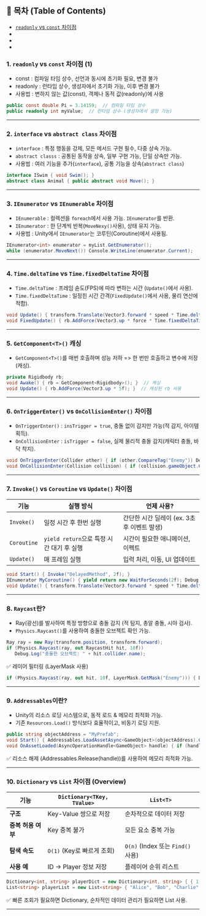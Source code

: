 ## 📌 목차 (Table of Contents)
-  [ ```readonly``` vs ```const``` 차이점](#-readonlyvsconst-1)
- 
- 
- 

### 1. ```readonly``` vs ```const``` 차이점  (1)
   * const : 컴파일 타임 상수, 선언과 동시에 초기화 필요, 변경 불가
   * readonly : 런타임 상수, 생성자에서 초기화 가능, 이후 변경 불가
   * 사용법 : 변하지 않는 값(const), 객체나 동적 값(readonly)에 사용
   ``` csharp
   public const double Pi = 3.14159;  // 컴파일 타임 상수
   public readonly int myValue;  // 런타임 상수 (생성자에서 설정 가능)
   ```
---

### 2. ```interface``` vs ```abstract class``` 차이점
  * ```interface``` : 특정 행동을 강제, 모든 메서드 구현 필수, 다중 상속 가능.
  * ```abstract classs``` : 공통된 동작을 상속, 일부 구현 가능, 단일 상속만 가능.
  * 사용법 : 여러 기능을 추가(``interface``), 공통 기능을 상속(``abstract class``)
 ``` csharp
 interface ISwim { void Swim(); }
 abstract class Animal { public abstract void Move(); }
 ```
---
### 3. ```IEnumerator``` vs ```IEnumerable``` 차이점
  * ```IEnumerable``` : 컬렉션을 ``foreach``에서 사용 가능. ``IEnumerator``를 반환.
  * ```IEnumerator``` : 한 단계씩 반복(``MoveNexy()``사용), 상태 유지 가능.
  * 사용법 : Unity에서 ```IEnumerator```는 코루틴(Coroutine)에서 사용됨.
 ``` csharp
IEnumerator<int> enumerator = myList.GetEnumerator();
while (enumerator.MoveNext()) Console.WriteLine(enumerator.Current);
 ```
---
### 4. ```Time.deltaTime``` vs ```Time.fixedDeltaTime``` 차이점
  * ```Time.deltaTime``` : 프레임 솓도(FPS)에 따라 변하는 시간 (``Update()``에서 사용).
  * ```Time.fixedDeltaTime``` : 일정힌 시간 간격(``FixedUpdate()``에서 사용, 물리 연산에 적합).
 ``` csharp
void Update() { transform.Translate(Vector3.forward * speed * Time.deltaTime); }
void FixedUpdate() { rb.AddForce(Vector3.up * force * Time.fixedDeltaTime); }

 ```
---
### 5. ```GetComponent<T>()``` 캐싱
  * ```GetComponent<T>()```를 매번 호출하며 성능 저하 => 한 번만 호출하고 변수에 저장(캐싱).
 ``` csharp
private Rigidbody rb;
void Awake() { rb = GetComponent<Rigidbody>(); }  // 캐싱
void Update() { rb.AddForce(Vector3.up * 5f); }  // 캐싱된 rb 사용
 ```
---
### 6. ```OnTriggerEnter()``` vs ```OnCollisionEnter()``` 차이점
  * ```OnTriggerEnter()``` : ``insTrigger = true``, 충돌 없이 감지만 가능(적 감지, 아이템 획득).
  * ```OnCollisionEnter``` : ``isTrigger = false``, 실제 물리적 충돌 감지(캐릭터 충돌, 바닥 착지).
 ``` csharp
void OnTriggerEnter(Collider other) { if (other.CompareTag("Enemy")) Debug.Log("적 감지!"); }
void OnCollisionEnter(Collision collision) { if (collision.gameObject.CompareTag("Wall")) Debug.Log("벽과 충돌!"); }
 ```
---
### 7. ```Invoke()``` vs ```Coroutine``` vs ```Update()``` 차이점
| 기능 | 실행 방식 | 언제 사용? |
|------|------|------|
| ``Invoke()`` | 일정 시간 후 한번 실행 | 간단한 시간 딜레이 (ex. 3초 후 이벤트 발생) |
| ``Coroutine`` | ``yield return``으로 특정 시간 대기 후 실행 | 시간이 필요한 애니메이션, 이펙트 |
| ``Update()`` | 매 프레임 실행 | 입력 처리, 이동, UI 업데이트 |
 ``` csharp
void Start() { Invoke("DelayedMethod", 2f); }
IEnumerator MyCoroutine() { yield return new WaitForSeconds(2f); Debug.Log("2초 후 실행!"); }
void Update() { transform.Translate(Vector3.forward * speed * Time.deltaTime); }
 ```
---
### 8. ```Raycast```란?
  * Ray(광선)를 발사하여 특정 방향으로 충돌 감지 (적 탐지, 총알 충돌, 시야 검사).
  * ```Physics.Raycast()```를 사용하여 충돌한 오브젝트 확인 가능.
 ``` csharp
Ray ray = new Ray(transform.position, transform.forward);
if (Physics.Raycast(ray, out RaycastHit hit, 10f))
    Debug.Log("충돌한 오브젝트: " + hit.collider.name);
 ```
✅ 레이어 필터링 (LayerMask 사용)
 ``` csharp
if (Physics.Raycast(ray, out hit, 10f, LayerMask.GetMask("Enemy"))) { Debug.Log("적 감지!"); }
 ```
---

### 9. ```Addressables```이란?
  * Unity의 리소스 로딩 시스템으로, 동적 로드 & 메모리 최적화 가능.
  * 기존 ```Resources.Load()``` 방식보다 효율적이고, 비동기 로딩 지원.
 ``` csharp
public string objectAddress = "MyPrefab";
void Start() { Addressables.LoadAssetAsync<GameObject>(objectAddress).Completed += OnAssetLoaded; }
void OnAssetLoaded(AsyncOperationHandle<GameObject> handle) { if (handle.Status == AsyncOperationStatus.Succeeded) Instantiate(handle.Result); }
 ```
✅ 리소스 해제 (Addressables.Release(handle))를 사용하여 메모리 최적화 가능.

---

### 10. ```Dictionary``` vs ```List``` 차이점 (Overview)
| 기능 | `Dictionary<TKey, TValue>` | `List<T>` |
|------|----------------|-----------|
| **구조** | Key-Value 쌍으로 저장 | 순차적으로 데이터 저장 |
| **중복 허용 여부** | Key 중복 불가 | 모든 요소 중복 가능 |
| **탐색 속도** | `O(1)` (Key로 빠르게 조회) | `O(n)` (Index 또는 `Find()` 사용) |
| **사용 예** | ID → Player 정보 저장 | 플레이어 순위 리스트 |
 ``` csharp
Dictionary<int, string> playerDict = new Dictionary<int, string> { { 1, "Alice" }, { 2, "Bob" } };
List<string> playerList = new List<string> { "Alice", "Bob", "Charlie" };
 ```
✅ 빠른 조회가 필요하면 Dictionary, 순차적인 데이터 관리가 필요하면 List 사용.

---
